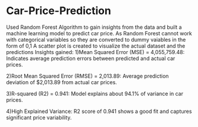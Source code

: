 # Car-Price-Prediction
Used Random Forest Algorithm to gain insights from the data and built a machine learning model to predict car price.
As Random Forest cannot work with categorical variables so they are converted to dummy vaiables in the form of 0,1
A scatter plot is created to visualize the actual dataset and the predictions
Insights gained: 1)Mean Squared Error (MSE) = 4,055,759.48: Indicates average prediction errors between predicted and actual car prices.

2)Root Mean Squared Error (RMSE) = 2,013.89: Average prediction deviation of $2,013.89 from actual car prices.

3)R-squared (R2) = 0.941: Model explains about 94.1% of variance in car prices.

4)High Explained Variance: R2 score of 0.941 shows a good fit and captures significant price variability.
